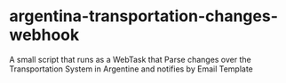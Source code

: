 # argentina-transportation-changes-webhook
A small script that runs as a WebTask that Parse changes over the Transportation System in Argentine and notifies by Email Template
